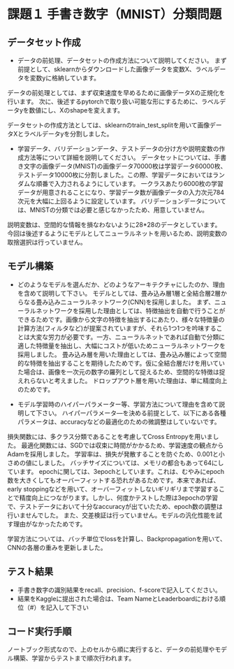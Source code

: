 # 課題１ 手書き数字（MNIST）分類問題

データセット作成
----
* データの前処理、データセットの作成方法について説明してください。
まず前提として、sklearnからダウンロードした画像データを変数X、ラベルデータを変数yに格納しています。

データの前処理としては、まず収束速度を早めるために画像データXの正規化を行います。
次に、後述するpytorchで取り扱い可能な形にするために、ラベルデータyを数値にし、Xのshapeを変えます。

データセットの作成方法としては、sklearnのtrain_test_splitを用いて画像データXとラベルデータyを分割しました。


* 学習データ、バリデーションデータ、テストデータの分け方や説明変数の作成方法等について詳細を説明してください。
データセットについては、手書き文字の画像データ(MNIST)の画像データ70000枚は学習データ60000枚、テストデータ10000枚に分割しました。この際、学習データにおいてはランダムな順番で入力されるようにしています。
一クラスあたり6000枚の学習データが用意されることになり、学習データ数が画像データの入力次元784次元を大幅に上回るように設定しています。
バリデーションデータについては、MNISTの分類では必要と感じなかったため、用意していません。


説明変数は、空間的な情報を損なわないように28*28のデータとしています。
今回は後述するようにモデルとしてニューラルネットを用いるため、説明変数の取捨選択は行っていません。


モデル構築
----
* どのようなモデルを選んだか、どのようなアーキテクチャにしたのか、理由を含めて説明して下さい。
モデルとしては、畳み込み層1層と全結合層2層からなる畳み込みニューラルネットワーク(CNN)を採用しました。
まず、ニューラルネットワークを採用した理由としては、特徴抽出を自動で行うことができるためです。画像から文字の特徴を抽出するにあたり、様々な特徴量の計算方法(フィルタなど)が提案されていますが、それら1つ1つを吟味することは大変な労力が必要です。一方、ニューラルネットであれば自動で分類に適した特徴量を抽出し、大幅にコストが低いためニューラルネットワークを採用しました。
畳み込み層を用いた理由としては、畳み込み層によって空間的な特徴を抽出することを期待したためです。仮に全結合層だけを用いていた場合は、画像を一次元の数字の羅列として捉えるため、空間的な特徴は捉えれらないと考えました。
ドロップアウト層を用いた理由は、単に精度向上のためです。



* モデル学習時のハイパーパラメーター等、学習方法について理由を含めて説明して下さい。
ハイパーパラメータ―を決める前提として、以下にある各種パラメータは、accuracyなどの最適化のための微調整はしていないです。

損失関数には、多クラス分類であることを考慮してCross Entropyを用いました。
最適化関数には、SGDでは収束に時間がかかるため、学習速度の観点からAdamを採用しました。
学習率は、損失が発散することを防ぐため、0.001と小さめの値にしました。
バッチサイズについては、メモリの都合もあって64にしています。
epochに関しては、3epochとしています。これは、むやみにepoch数を大きくしてもオーバーフィットする恐れがあるためです。本来であれば、early stoppingなどを用いて、オーバーフィットしないギリギリまで学習することで精度向上につながります。しかし、何度かテストした際は3epochの学習で、テストデータにおいて十分なaccuracyが出ていたため、epoch数の調整は行いませんでした。
また、交差検証は行っていません。モデルの汎化性能を試す理由がなかったためです。


学習方法については、バッチ単位でlossを計算し、Backpropagationを用いて、CNNの各層の重みを更新しました。


テスト結果
----
* 手書き数字の識別結果をrecall、precision、f-scoreで記入してください。
* 結果をKaggleに提出された場合は、Team NameとLeaderboardにおける順位（#）を記入して下さい

コード実行手順
----
ノートブック形式なので、上のセルから順に実行すると、データの前処理やモデル構築、学習からテストまで順次行われます。
